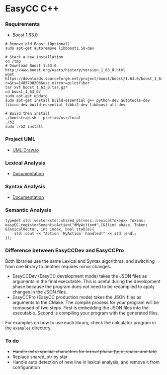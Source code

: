 EasyCC C++
============

### Requirements
* Boost 1.63.0
```
# Remove old Boost (Optional)
sudo apt-get autoremove libboost1.58-dev

# Start a new installation
cd /tmp
# Download Boost 1.63.0 http://www.boost.org/users/history/version_1_63_0.html
wget https://downloads.sourceforge.net/project/boost/boost/1.63.0/boost_1_63_0.tar.gz?r=&ts=1485798206&use_mirror=pilotfiber
tar xvf boost_1_63_0.tar.gz*
cd boost_1_63_0/
sudo apt-get update
sudo apt-get install build-essential g++ python-dev autotools-dev libicu-dev build-essential libbz2-dev libboost-all-dev

# Build then install
./bootstrap.sh --prefix=/usr/local
./b2
sudo ./b2 install
```
### Project UML
* <a href="https://drive.google.com/file/d/0B8fWEFscW3Z4SzlpMnpETkdPOGs/view">UML Draw.io</a>

### Lexical Analysis
* <a href="https://github.com/amirbawab/EasyCC-CPP/tree/master/src/lexical">Documentation</a>

### Syntax Analysis
* <a href="https://github.com/amirbawab/EasyCC-CPP/tree/master/src/syntax">Documentation</a>

### Semantic Analysis
```
typedef std::vector<std::shared_ptr<ecc::LexicalToken>> Tokens;
easyCC.registerSemanticAction("#MyAction#",[&](int phase, Tokens &lexicalVector, int index, bool stable){
    std::cout << "Action `MyAction` handled!" << std::endl;
});
```
### Difference between EasyCCDev and EasyCCPro
Both libraries use the same Lexical and Syntax algorithms, and switching from one library to another requires minor changes. 
* EasyCCDev (EasyCC development mode) takes the JSON files as arguments in the final executable. This is useful during the development phase because the program does not need to be recompiled to apply changes in the JSON files.
* EasyCCPro (EasyCC production mode) takes the JSON files as arguments to the CMake. The compile process for your program will be composed of two steps. First is embedding the JSON files into the executable. Second is compiling your program with the generated files.

For examples on how to use each library, check the calculator program in the `examples` directory.

### To do
* ~~Handle extra special characters for lexical phase (\n,\r, space and tab)~~
* Replace shared_ptr by star
* Handle auto detection of new line in lexical analysis, and remove it from configuration

